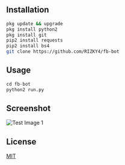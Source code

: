 ## Installation

```bash
pkg update && upgrade
pkg install python2
pkg install git
pip2 install requests
pip2 install bs4
git clone https://github.com/RIZKY4/fb-bot 
```

## Usage

```python
cd fb-bot
python2 run.py
```

## Screenshot

![Test Image 1](img1.jpg)

## License
[MIT](https://choosealicense.com/licenses/mit/)
